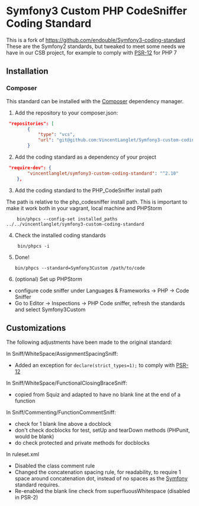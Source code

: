 # Symfony3 Custom PHP CodeSniffer Coding Standard

This is a fork of https://github.com/endouble/Symfony3-coding-standard
These are the Symfony2 standards, but tweaked to meet some needs we have in our CSB project, for example to comply with 
[PSR-12](https://github.com/php-fig/fig-standards/blob/master/proposed/extended-coding-style-guide.md) for PHP 7

## Installation

### Composer

This standard can be installed with the [Composer](https://getcomposer.org/) dependency manager.

1. Add the repository to your composer.json: 
```json
 "repositories": [
        {
            "type": "vcs",
            "url": "git@github.com:VincentLanglet/Symfony3-custom-coding-standard"
        }
```

2. Add the coding standard as a dependency of your project

```json
 "require-dev": {
        "vincentlanglet/symfony3-custom-coding-standard": "^2.10"
    },
```

3. Add the coding standard to the PHP_CodeSniffer install path 

The path is relative to the php_codesniffer install path. This is important to make it work both in your vagrant, local machine and PHPStorm

        bin/phpcs --config-set installed_paths ../../vincentlanglet/symfony3-custom-coding-standard

4. Check the installed coding standards

        bin/phpcs -i

5. Done!

       bin/phpcs --standard=Symfony3Custom /path/to/code
       
6. (optional) Set up PHPStorm

- configure code sniffer under Languages & Frameworks -> PHP -> Code Sniffer
- Go to Editor -> Inspections -> PHP Code sniffer, refresh the standards and select Symfony3Custom
       
## Customizations

The following adjustments have been made to the original standard:

In Sniff/WhiteSpace/AssignmentSpacingSniff:
- Added an exception for ```declare(strict_types=1);``` to comply with [PSR-12](https://github.com/php-fig/fig-standards/blob/master/proposed/extended-coding-style-guide.md#3-declare-statements-namespace-and-use-declarations) 

In Sniff/WhiteSpace/FunctionalClosingBraceSniff:
- copied from Squiz and adapted to have no blank line at the end of a function

In Sniff/Commenting/FunctionCommentSniff:
- check for 1 blank line above a docblock
- don't check docblocks for test, setUp and tearDown methods (PHPunit, would be blank)
- do check protected and private methods for docblocks

In ruleset.xml
- Disabled the class comment rule
- Changed the concatenation spacing rule, for readability, to require 1 space around concatenation dot, instead of no spaces as the [Symfony](https://symfony.com/doc/current/contributing/code/standards.html#structure) standard requires.
- Re-enabled the blank line check from superfluousWhitespace (disabled in PSR-2)
       

